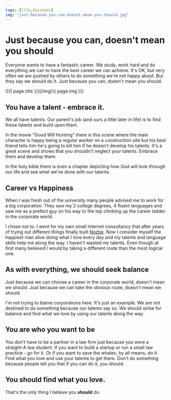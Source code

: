 ```yaml
---
tags: [life,business]
img: "just-because-you-can-doesnt-mean-you-should.jpg"
---
```


# Just because you can, doesn't mean you should


Everyone wants to have a fantastic career. We study, work hard and do everything we can to have the best career we can achieve. It's OK, but very often we are pushed by others to do something we're not happy about. But they say we should do it. Just because you can, doesn't mean you should.

<!--More-->

![{{ page.title }}](/img/{{ page.img }})

## You have a talent - embrace it.

We all have talents. Our parent's job (and ours a little later in life) is to find these talents and build upon them.

In the movie "Good Will Hunting" there is this scene where the main character is happy being a regular worker on a construction site but his best friend tells him he's going to kill him if he doesn't develop his talents. It's a great scene and shows that you shouldn't neglect your talents. Embrace them and develop them.

In the holy bible there is even a chapter depicting how God will look through our life and see what we've done with our talents.

## Career vs Happiness

When I was fresh out of the university many people advised me to work for a big corporation. They saw my 2 college degrees, 4 fluent languages and saw me as a prefect guy on his way to the top climbing up the career ladder in the corporate world.

I chose not to. I went for my own small internet consultancy that after years of trying out different things finally built [Nozbe][n]. Now I consider myself the happiest man alive doing what I love every day and my talents and language skills help me along the way. I haven't wasted my talents. Even though at first many believed I would by taking a different route than the most logical one.

## As with everything, we should seek balance

Just because we can choose a career in the corporate world, doesn't mean we should. Just because we can take the obvious route, doesn't mean we should.

I'm not trying to blame corporations here. It's just an example. We are not destined to do something because our talents say so. We should strike for balance and find what we love by using our talents along the way.

## You are who you want to be

You don't have to be a partner in a law firm just because you were a straight-A law student. If you want to build a startup or run a small law practice - go for it. Or if you want to save the whales, by all means, do it. Find what you love and use your talents to get there. Don't do something because people tell you that if you can do it, you should.

## You should find what you love.

That's the only thing I believe you **should** do.


[n]: https://michael.gratis/nozbe
